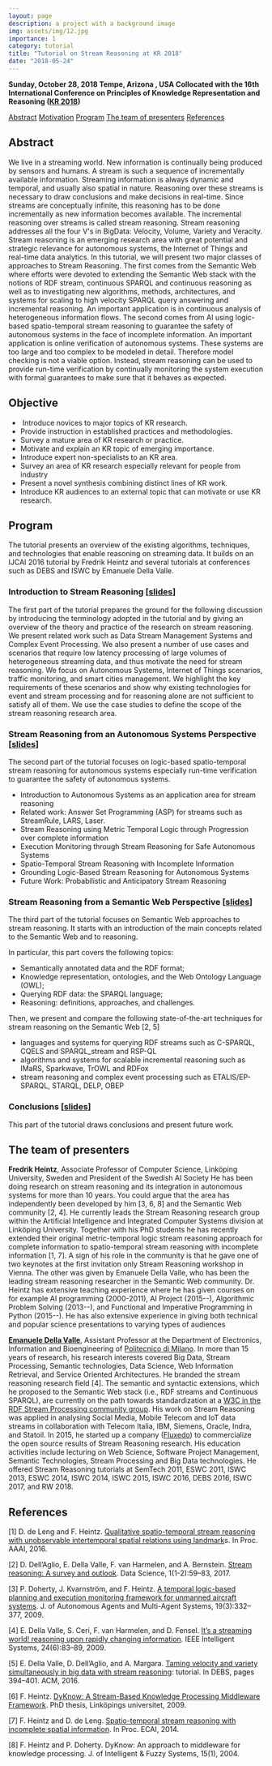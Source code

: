 ```yaml
---
layout: page
description: a project with a background image
img: assets/img/12.jpg
importance: 1
category: tutorial
title: "Tutorial on Stream Reasoning at KR 2018"
date: "2018-05-24"
---
```


**Sunday, October 28, 2018 Tempe, Arizona , USA Collocated with the 16th International Conference on Principles of Knowledge Representation and Reasoning ([KR 2018](http://reasoning.eas.asu.edu/kr2018/))**

[Abstract](#abstract) [Motivation](#motivation) [Program](#program) [The team of presenters](#team) [References](#ref)

## Abstract

We live in a streaming world. New information is continually being produced by sensors and humans. A stream is such a sequence of incrementally available information. Streaming information is always dynamic and temporal, and usually also spatial in nature. Reasoning over these streams is necessary to draw conclusions and make decisions in real-time. Since streams are conceptually infinite, this reasoning has to be done incrementally as new information becomes available. The incremental reasoning over streams is called stream reasoning. Stream reasoning addresses all the four V's in BigData: Velocity, Volume, Variety and Veracity. Stream reasoning is an emerging research area with great potential and strategic relevance for autonomous systems, the Internet of Things and real-time data analytics. In this tutorial, we will present two major classes of approaches to Stream Reasoning. The first comes from the Semantic Web where efforts were devoted to extending the Semantic Web stack with the notions of RDF stream, continuous SPARQL and continuous reasoning as well as to investigating new algorithms, methods, architectures, and systems for scaling to high velocity SPARQL query answering and incremental reasoning. An important application is in continuous analysis of heterogeneous information flows. The second comes from AI using logic-based spatio-temporal stream reasoning to guarantee the safety of autonomous systems in the face of incomplete information. An important application is online verification of autonomous systems. These systems are too large and too complex to be modeled in detail. Therefore model checking is not a viable option. Instead, stream reasoning can be used to provide run-time verification by continually monitoring the system execution with formal guarantees to make sure that it behaves as expected.

## Objective

-  Introduce novices to major topics of KR research.
- Provide instruction in established practices and methodologies.
- Survey a mature area of KR research or practice.
- Motivate and explain an KR topic of emerging importance.
- Introduce expert non-specialists to an KR area.
- Survey an area of KR research especially relevant for people from industry
- Present a novel synthesis combining distinct lines of KR work.
- Introduce KR audiences to an external topic that can motivate or use KR research.

## Program

The tutorial presents an overview of the existing algorithms, techniques, and technologies that enable reasoning on streaming data. It builds on an IJCAI 2016 tutorial by Fredrik Heintz and several tutorials at conferences such as DEBS and ISWC by Emanuele Della Valle.

### Introduction to Stream Reasoning \[[slides](https://drive.google.com/open?id=1zphiaJFxirmrPcxDPXzZNCRyyk4-6Pjy)\]

The first part of the tutorial prepares the ground for the following discussion by introducing the terminology adopted in the tutorial and by giving an overview of the theory and practice of the research on stream reasoning. We present related work such as Data Stream Management Systems and Complex Event Processing. We also present a number of use cases and scenarios that require low latency processing of large volumes of heterogeneous streaming data, and thus motivate the need for stream reasoning. We focus on Autonomous Systems, Internet of Things scenarios, traffic monitoring, and smart cities management. We highlight the key requirements of these scenarios and show why existing technologies for event and stream processing and for reasoning alone are not sufficient to satisfy all of them. We use the case studies to define the scope of the stream reasoning research area.

### Stream Reasoning from an Autonomous Systems Perspective \[[slides](https://drive.google.com/open?id=1Uawqk4asPjBIZR_hBXapGq4rUEVhJLxq)\]

The second part of the tutorial focuses on logic-based spatio-temporal stream reasoning for autonomous systems especially run-time verification to guarantee the safety of autonomous systems.

- Introduction to Autonomous Systems as an application area for stream reasoning
- Related work: Answer Set Programming (ASP) for streams such as StreamRule, LARS, Laser.
- Stream Reasoning using Metric Temporal Logic through Progression over complete information
- Execution Monitoring through Stream Reasoning for Safe Autonomous Systems
- Spatio-Temporal Stream Reasoning with Incomplete Information
- Grounding Logic-Based Stream Reasoning for Autonomous Systems
- Future Work: Probabilistic and Anticipatory Stream Reasoning

### Stream Reasoning from a Semantic Web Perspective \[[slides](https://drive.google.com/open?id=1c6tmko64P7TjvqMekJUC87MsU1B_h944)\]

The third part of the tutorial focuses on Semantic Web approaches to stream reasoning. It starts with an introduction of the main concepts related to the Semantic Web and to reasoning.

In particular, this part covers the following topics:

- Semantically annotated data and the RDF format;
- Knowledge representation, ontologies, and the Web Ontology Language (OWL);
- Querying RDF data: the SPARQL language;
- Reasoning: definitions, approaches, and challenges.

Then, we present and compare the following state-of-the-art techniques for stream reasoning on the Semantic Web \[2, 5\]

- languages and systems for querying RDF streams such as C-SPARQL, CQELS and SPARQL\_stream and RSP-QL
- algorithms and systems for scalable incremental reasoning such as IMaRS, Sparkwave, TrOWL and RDFox
- stream reasoning and complex event processing such as ETALIS/EP-SPARQL, STARQL, DELP, OBEP

### Conclusions \[[slides](https://drive.google.com/open?id=1bjEKiTSp0vcImrXf_rhxUpfVsMDas7z1)\]

This part of the tutorial draws conclusions and present future work.

## The team of presenters

**Fredrik Heintz**, Associate Professor of Computer Science, Linköping University, Sweden and President of the Swedish AI Society He has been doing research on stream reasoning and its integration in autonomous systems for more than 10 years. You could argue that the area has independently been developed by him \[3, 6, 8\] and the Semantic Web community \[2, 4\]. He currently leads the Stream Reasoning research group within the Artificial Intelligence and Integrated Computer Systems division at Linköping University. Together with his PhD students he has recently extended their original metric-temporal logic stream reasoning approach for complete information to spatio-temporal stream reasoning with incomplete information \[1, 7\]. A sign of his role in the community is that he gave one of two keynotes at the first invitation only Stream Reasoning workshop in Vienna. The other was given by Emanuele Della Valle, who has been the leading stream reasoning researcher in the Semantic Web community. Dr. Heintz has extensive teaching experience where he has given courses on for example AI programming (2000-2011), AI Project (2015--), Algorithmic Problem Solving (2013--), and Functional and Imperative Programming in Python (2015--). He has also extensive experience in giving both technical and popular science presentations to varying types of audiences

[**Emanuele Della Valle**](http://emanueledellavalle.org/), Assistant Professor at the Department of Electronics, Information and Bioengineering of [Politecnico di Milano](https://www.polimi.it/). In more than 15 years of research, his research interests covered Big Data, Stream Processing, Semantic technologies, Data Science, Web Information Retrieval, and Service Oriented Architectures. He branded the stream reasoning research field \[4\]. The semantic and syntactic extensions, which he proposed to the Semantic Web stack (i.e., RDF streams and Continuous SPARQL), are currently on the path towards standardization at a [W3C in the RDF Stream Processing community group](https://www.w3.org/community/rsp/). His work on Stream Reasoning was applied in analysing Social Media, Mobile Telecom and IoT data streams in collaboration with Telecom Italia, IBM, Siemens, Oracle, Indra, and Statoil. In 2015, he started up a company ([Fluxedo](http://www.fluxedo.com/)) to commercialize the open source results of Stream Reasoning research. His education activities include lecturing on Web Science, Software Project Management, Semantic Technologies, Stream Processing and Big Data technologies. He offered Stream Reasoning tutorials at SemTech 2011, ESWC 2011, ISWC 2013, ESWC 2014, ISWC 2014, ISWC 2015, ISWC 2016, DEBS 2016, ISWC 2017, and RW 2018.

## References

\[1\] D. de Leng and F. Heintz. [Qualitative spatio-temporal stream reasoning with unobservable intertemporal spatial relations using landmark](http://www.aaai.org/ocs/index.php/AAAI/AAAI16/paper/download/12077/11689)s. In Proc. AAAI, 2016.

\[2\] D. Dell’Aglio, E. Della Valle, F. van Harmelen, and A. Bernstein. [Stream reasoning: A survey and outlook](https://content.iospress.com/articles/data-science/ds006). Data Science, 1(1-2):59–83, 2017.

\[3\] P. Doherty, J. Kvarnström, and F. Heintz. [A temporal logic-based planning and execution monitoring framework for unmanned aircraft systems](https://idp.springer.com/authorize/casa?redirect_uri=https://link.springer.com/content/pdf/10.1007/s10458-009-9079-8.pdf&casa_token=dzh0dkvf8bkAAAAA:UjiQ3GcNdDgYXI5bkYhn5MD5uIZN_nJLnccWc_dlwZnHPpRDO8YFFqgi6TttvC3puHwHeHFd-FQMaM8). J. of Autonomous Agents and Multi-Agent Systems, 19(3):332–377, 2009.

\[4\] E. Della Valle, S. Ceri, F. van Harmelen, and D. Fensel. [It’s a streaming world! reasoning upon rapidly changing information](https://www.cs.vu.nl/~frankh/postscript/IEEE-IS09.pdf). IEEE Intelligent Systems, 24(6):83–89, 2009.

\[5\] E. Della Valle, D. Dell’Aglio, and A. Margara. [Taming velocity and variety simultaneously in big data with stream reasoning](http://www.zora.uzh.ch/id/eprint/132904/1/tutorial-taming-velocity.pdf): tutorial. In DEBS, pages 394–401. ACM, 2016.

\[6\] F. Heintz. [DyKnow: A Stream-Based Knowledge Processing Middleware Framework](http://www.diva-portal.org/smash/record.jsf?pid=diva2:159661). PhD thesis, Linköpings universitet, 2009.

\[7\] F. Heintz and D. de Leng. [Spatio-temporal stream reasoning with incomplete spatial information](http://www.diva-portal.org/smash/get/diva2:735926/FULLTEXT02). In Proc. ECAI, 2014.

\[8\] F. Heintz and P. Doherty. DyKnow: An approach to middleware for knowledge processing. J. of Intelligent & Fuzzy Systems, 15(1), 2004.
